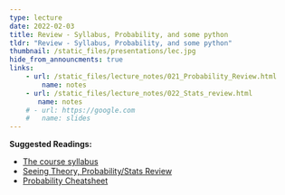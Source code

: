 ```yaml
---
type: lecture
date: 2022-02-03
title: Review - Syllabus, Probability, and some python
tldr: "Review - Syllabus, Probability, and some python"
thumbnail: /static_files/presentations/lec.jpg
hide_from_announcments: true
links: 
    - url: /static_files/lecture_notes/021_Probability_Review.html
        name: notes
    - url: /static_files/lecture_notes/022_Stats_review.html
       name: notes
    # - url: https://google.com
    #   name: slides
---
```

**Suggested Readings:** 
- [The course syllabus](./syllabus)
- [Seeing Theory, Probability/Stats Review](https://seeing-theory.brown.edu/probability-distributions/index.html)
- [Probability Cheatsheet](http://www.wzchen.com/probability-cheatsheet)